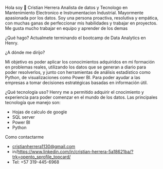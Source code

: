 Hola soy 👋 Cristian Herrera Analista de datos y Tecnologo en Mantenimiento Electronico e Instrumentacion Industrial. Mayormente apasionada por los datos. Soy una persona proactiva, resolutiva y empática, con muchas ganas de perfeccionar mis habilidades y trabajar en proyectos. Me gusta mucho trabajar en equipo y aprender de los demas

¿Qué hago? Actualmete terminando el bootcamp de Data Analytics en Henry.

¿A dónde me dirijo?

Mi objetivo es poder aplicar los conocimientos adquiridos en mi formación en problemas reales, utilizando los datos que se generan a diario para poder resolverlos, y junto con herramientas de análisis estadístico como Python, de visualizaciones como Power BI. Para poder ayudar a las empresas a tomar decisiones estratégicas basadas en información útil.

¿Qué tecnología uso? Henry me a permitido adquirir el cnocimiento y experiencia para poder comenzar en el mundo de los datos. Las principales tecnología que manejo son:

- Hojas de calculo de google
- SQL server
- Power BI
- Python

Como contactarme

- cristianherrera1130@gmail.com
- in/https://www.linkedin.com/in/cristian-herrera-5a18621ba/?trk=opento_sprofile_topcard/
- Tel: +57 319-445-6968
